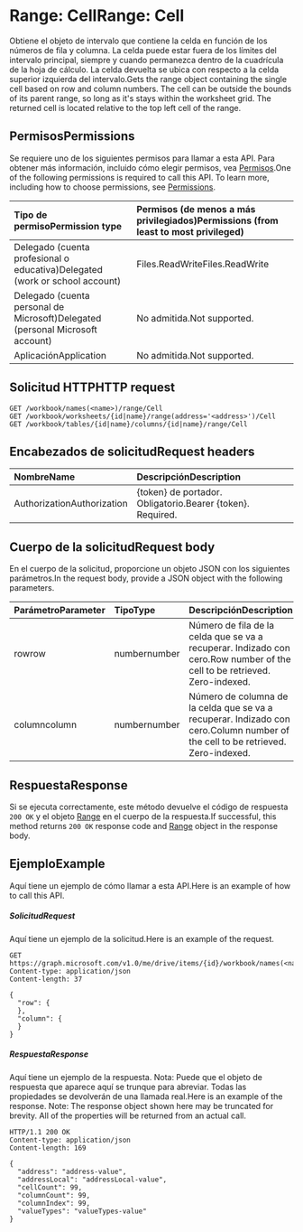 # <a name="range-cell"></a><span data-ttu-id="a2ba7-101">Range: Cell</span><span class="sxs-lookup"><span data-stu-id="a2ba7-101">Range: Cell</span></span>

<span data-ttu-id="a2ba7-p101">Obtiene el objeto de intervalo que contiene la celda en función de los números de fila y columna. La celda puede estar fuera de los límites del intervalo principal, siempre y cuando permanezca dentro de la cuadrícula de la hoja de cálculo. La celda devuelta se ubica con respecto a la celda superior izquierda del intervalo.</span><span class="sxs-lookup"><span data-stu-id="a2ba7-p101">Gets the range object containing the single cell based on row and column numbers. The cell can be outside the bounds of its parent range, so long as it's stays within the worksheet grid. The returned cell is located relative to the top left cell of the range.</span></span>
## <a name="permissions"></a><span data-ttu-id="a2ba7-105">Permisos</span><span class="sxs-lookup"><span data-stu-id="a2ba7-105">Permissions</span></span>
<span data-ttu-id="a2ba7-p102">Se requiere uno de los siguientes permisos para llamar a esta API. Para obtener más información, incluido cómo elegir permisos, vea [Permisos](../../../concepts/permissions_reference.md).</span><span class="sxs-lookup"><span data-stu-id="a2ba7-p102">One of the following permissions is required to call this API. To learn more, including how to choose permissions, see [Permissions](../../../concepts/permissions_reference.md).</span></span>

|<span data-ttu-id="a2ba7-108">Tipo de permiso</span><span class="sxs-lookup"><span data-stu-id="a2ba7-108">Permission type</span></span>      | <span data-ttu-id="a2ba7-109">Permisos (de menos a más privilegiados)</span><span class="sxs-lookup"><span data-stu-id="a2ba7-109">Permissions (from least to most privileged)</span></span>              |
|:--------------------|:---------------------------------------------------------|
|<span data-ttu-id="a2ba7-110">Delegado (cuenta profesional o educativa)</span><span class="sxs-lookup"><span data-stu-id="a2ba7-110">Delegated (work or school account)</span></span> | <span data-ttu-id="a2ba7-111">Files.ReadWrite</span><span class="sxs-lookup"><span data-stu-id="a2ba7-111">Files.ReadWrite</span></span>    |
|<span data-ttu-id="a2ba7-112">Delegado (cuenta personal de Microsoft)</span><span class="sxs-lookup"><span data-stu-id="a2ba7-112">Delegated (personal Microsoft account)</span></span> | <span data-ttu-id="a2ba7-113">No admitida.</span><span class="sxs-lookup"><span data-stu-id="a2ba7-113">Not supported.</span></span>    |
|<span data-ttu-id="a2ba7-114">Aplicación</span><span class="sxs-lookup"><span data-stu-id="a2ba7-114">Application</span></span> | <span data-ttu-id="a2ba7-115">No admitida.</span><span class="sxs-lookup"><span data-stu-id="a2ba7-115">Not supported.</span></span> |

## <a name="http-request"></a><span data-ttu-id="a2ba7-116">Solicitud HTTP</span><span class="sxs-lookup"><span data-stu-id="a2ba7-116">HTTP request</span></span>
<!-- { "blockType": "ignored" } -->
```http
GET /workbook/names(<name>)/range/Cell
GET /workbook/worksheets/{id|name}/range(address='<address>')/Cell
GET /workbook/tables/{id|name}/columns/{id|name}/range/Cell

```
## <a name="request-headers"></a><span data-ttu-id="a2ba7-117">Encabezados de solicitud</span><span class="sxs-lookup"><span data-stu-id="a2ba7-117">Request headers</span></span>
| <span data-ttu-id="a2ba7-118">Nombre</span><span class="sxs-lookup"><span data-stu-id="a2ba7-118">Name</span></span>       | <span data-ttu-id="a2ba7-119">Descripción</span><span class="sxs-lookup"><span data-stu-id="a2ba7-119">Description</span></span>|
|:---------------|:----------|
| <span data-ttu-id="a2ba7-120">Authorization</span><span class="sxs-lookup"><span data-stu-id="a2ba7-120">Authorization</span></span>  | <span data-ttu-id="a2ba7-p103">{token} de portador. Obligatorio.</span><span class="sxs-lookup"><span data-stu-id="a2ba7-p103">Bearer {token}. Required.</span></span> |

## <a name="request-body"></a><span data-ttu-id="a2ba7-123">Cuerpo de la solicitud</span><span class="sxs-lookup"><span data-stu-id="a2ba7-123">Request body</span></span>
<span data-ttu-id="a2ba7-124">En el cuerpo de la solicitud, proporcione un objeto JSON con los siguientes parámetros.</span><span class="sxs-lookup"><span data-stu-id="a2ba7-124">In the request body, provide a JSON object with the following parameters.</span></span>

| <span data-ttu-id="a2ba7-125">Parámetro</span><span class="sxs-lookup"><span data-stu-id="a2ba7-125">Parameter</span></span>    | <span data-ttu-id="a2ba7-126">Tipo</span><span class="sxs-lookup"><span data-stu-id="a2ba7-126">Type</span></span>   |<span data-ttu-id="a2ba7-127">Descripción</span><span class="sxs-lookup"><span data-stu-id="a2ba7-127">Description</span></span>|
|:---------------|:--------|:----------|
|<span data-ttu-id="a2ba7-128">row</span><span class="sxs-lookup"><span data-stu-id="a2ba7-128">row</span></span>|<span data-ttu-id="a2ba7-129">number</span><span class="sxs-lookup"><span data-stu-id="a2ba7-129">number</span></span>|<span data-ttu-id="a2ba7-p104">Número de fila de la celda que se va a recuperar. Indizado con cero.</span><span class="sxs-lookup"><span data-stu-id="a2ba7-p104">Row number of the cell to be retrieved. Zero-indexed.</span></span>|
|<span data-ttu-id="a2ba7-132">column</span><span class="sxs-lookup"><span data-stu-id="a2ba7-132">column</span></span>|<span data-ttu-id="a2ba7-133">number</span><span class="sxs-lookup"><span data-stu-id="a2ba7-133">number</span></span>|<span data-ttu-id="a2ba7-p105">Número de columna de la celda que se va a recuperar. Indizado con cero.</span><span class="sxs-lookup"><span data-stu-id="a2ba7-p105">Column number of the cell to be retrieved. Zero-indexed.</span></span>|

## <a name="response"></a><span data-ttu-id="a2ba7-136">Respuesta</span><span class="sxs-lookup"><span data-stu-id="a2ba7-136">Response</span></span>

<span data-ttu-id="a2ba7-137">Si se ejecuta correctamente, este método devuelve el código de respuesta `200 OK` y el objeto [Range](../resources/range.md) en el cuerpo de la respuesta.</span><span class="sxs-lookup"><span data-stu-id="a2ba7-137">If successful, this method returns `200 OK` response code and [Range](../resources/range.md) object in the response body.</span></span>

## <a name="example"></a><span data-ttu-id="a2ba7-138">Ejemplo</span><span class="sxs-lookup"><span data-stu-id="a2ba7-138">Example</span></span>
<span data-ttu-id="a2ba7-139">Aquí tiene un ejemplo de cómo llamar a esta API.</span><span class="sxs-lookup"><span data-stu-id="a2ba7-139">Here is an example of how to call this API.</span></span>
##### <a name="request"></a><span data-ttu-id="a2ba7-140">Solicitud</span><span class="sxs-lookup"><span data-stu-id="a2ba7-140">Request</span></span>
<span data-ttu-id="a2ba7-141">Aquí tiene un ejemplo de la solicitud.</span><span class="sxs-lookup"><span data-stu-id="a2ba7-141">Here is an example of the request.</span></span>
<!-- {
  "blockType": "request",
  "name": "range_cell"
}-->
```http
GET https://graph.microsoft.com/v1.0/me/drive/items/{id}/workbook/names(<name>)/range/Cell
Content-type: application/json
Content-length: 37

{
  "row": {
  },
  "column": {
  }
}
```

##### <a name="response"></a><span data-ttu-id="a2ba7-142">Respuesta</span><span class="sxs-lookup"><span data-stu-id="a2ba7-142">Response</span></span>
<span data-ttu-id="a2ba7-p106">Aquí tiene un ejemplo de la respuesta. Nota: Puede que el objeto de respuesta que aparece aquí se trunque para abreviar. Todas las propiedades se devolverán de una llamada real.</span><span class="sxs-lookup"><span data-stu-id="a2ba7-p106">Here is an example of the response. Note: The response object shown here may be truncated for brevity. All of the properties will be returned from an actual call.</span></span>
<!-- {
  "blockType": "response",
  "truncated": true,
  "@odata.type": "microsoft.graph.range"
} -->
```http
HTTP/1.1 200 OK
Content-type: application/json
Content-length: 169

{
  "address": "address-value",
  "addressLocal": "addressLocal-value",
  "cellCount": 99,
  "columnCount": 99,
  "columnIndex": 99,
  "valueTypes": "valueTypes-value"
}
```

<!-- uuid: 8fcb5dbc-d5aa-4681-8e31-b001d5168d79
2015-10-25 14:57:30 UTC -->
<!-- {
  "type": "#page.annotation",
  "description": "Range: Cell",
  "keywords": "",
  "section": "documentation",
  "tocPath": ""
}-->